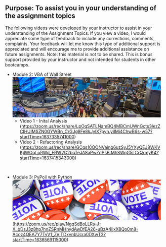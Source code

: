 ## Purpose: To assist you in your understanding of the assignment topics
The following videos were developed by your instructor to assist in your understanding of the Assignment Topics. If you view a video, I would appreciate some type of feedback to include any corrections, comments, complaints. Your feedback will let me know this type of additional support is appreciated and will encourage me to provide additional assistance on future assignments.
Note: this material is not to be shared. This is bonus support provided by your instructor and not intended for students in other bootcamps.

* Module 2: VBA of Wall Street ![Module 2: VBA of Wall Street](./Images/VBA_WallStreet.png)
  - Video 1 - Inital Analysis (https://zoom.us/rec/share/LpOqSATLNamBQ4MBCmUWnGcts3lezZClHUIMSZN0GYWBn_CrGJg9Fe8kJylX7pyn.yiIMi4ChwB6s-w57?startTime=1637335741000)
  - Video 2 - Refactoring Analysis (https://zoom.us/rec/share/GCqs10QONVaing6uzSyJ5YXyQEJ8WKVKjlWOqLoRWd_ERW2C2buTeJA8aPwZoPsB.MhSWqG5LCrQrmyK4?startTime=1637415343000)

<br>

* Module 3: PyPoll with Python ![Module 3: PyPoll with Python](./Images/PyPoll.png)(https://zoom.us/rec/play/NgqSdBoLLRs-J-X_bDsJ3z8hp7nnZSRnMHnydAwDfEA26-uBzA4ijxX8Qo0m8-Acoz4QEA7Y7TyV1_Ze.TDxvnbUcra0DXwT3?startTime=1636569115000)

<br>